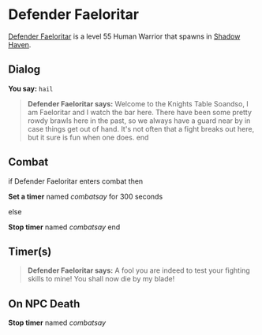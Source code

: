 # Defender Faeloritar



[Defender Faeloritar](/npc/150140) is a level 55 Human Warrior that spawns in [Shadow Haven](/zone/150).



## Dialog

**You say:** `hail`



>**Defender Faeloritar says:** Welcome to the Knights Table Soandso, I am Faeloritar and I watch the bar here. There have been some pretty rowdy brawls here in the past, so we always have a guard near by in case things get out of hand. It's not often that a fight breaks out here, but it sure is fun when one does.
end



## Combat

if Defender Faeloritar enters combat  then


**Set a timer** named *combatsay* for 300 seconds

else


**Stop timer** named *combatsay*
end



## Timer(s)

>**Defender Faeloritar says:** A fool you are indeed to test your fighting skills to mine!  You shall now die by my blade!


## On NPC Death

**Stop timer** named *combatsay*